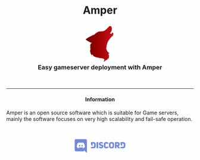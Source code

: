 <h1 align="center">
   Amper
</h1>
<h3 align = "center">
   <img src=".github/images/amper-logo.png" alt="alt text" width="100"/>
   <br/>
   Easy gameserver deployment with Amper
</h3>
<br/>
<hr>
<h4 align ="center">
   Information
</h4>
Amper is an open source software which is suitable for Game servers, mainly the software focuses on very high scalability and fail-safe operation.
<h1 align = "center">
   <a href="https://discord.gg/dFrEWfE"> <img src=".github/images/discord-logo.png" alt="alt text" width="150"/></a>
</h1>

